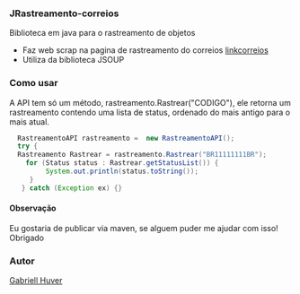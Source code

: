 ### JRastreamento-correios
Biblioteca em java para o rastreamento de objetos
* Faz web scrap na pagina de rastreamento do correios [linkcorreios](https://www.linkcorreios.com.br/ "Correios")
* Utiliza da biblioteca JSOUP

### Como usar
A API tem só um método, rastreamento.Rastrear("CODIGO"), ele retorna um rastreamento contendo uma lista de status, ordenado do mais antigo para o mais atual.
```java
  RastreamentoAPI rastreamento =  new RastreamentoAPI();
  try {
  Rastreamento Rastrear = rastreamento.Rastrear("BR11111111BR");
    for (Status status : Rastrear.getStatusList()) {
         System.out.println(status.toString());
     }
   } catch (Exception ex) {}
```
#### Observação
Eu gostaria de publicar via maven, se alguem puder me ajudar com isso! Obrigado

### Autor
[Gabriell Huver](https://github.com/gabriellhuver/ "Gabriell Huver")

